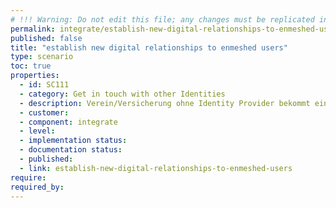 ```yaml
---
# !!! Warning: Do not edit this file; any changes must be replicated in Excel !!!
permalink: integrate/establish-new-digital-relationships-to-enmeshed-users
published: false
title: "establish new digital relationships to enmeshed users"
type: scenario
toc: true
properties:
  - id: SC111
  - category: Get in touch with other Identities
  - description: Verein/Versicherung ohne Identity Provider bekommt einen neuen Kunden über enmeshed, Mitgliedsantrag, etc… Nicht-personalisierter QR-Code wird erzeugt QRCode wird gedruckt / auf Website angezeigt Nutzer scannt QR-Code ein Kontaktanfrage wird überprüft CRM System speichert neue Kontaktanfrage Organisation kann Nutzer Nachrichten schicken
  - customer:
  - component: integrate
  - level:
  - implementation status:
  - documentation status:
  - published:
  - link: establish-new-digital-relationships-to-enmeshed-users
require:
required_by:
---
```

